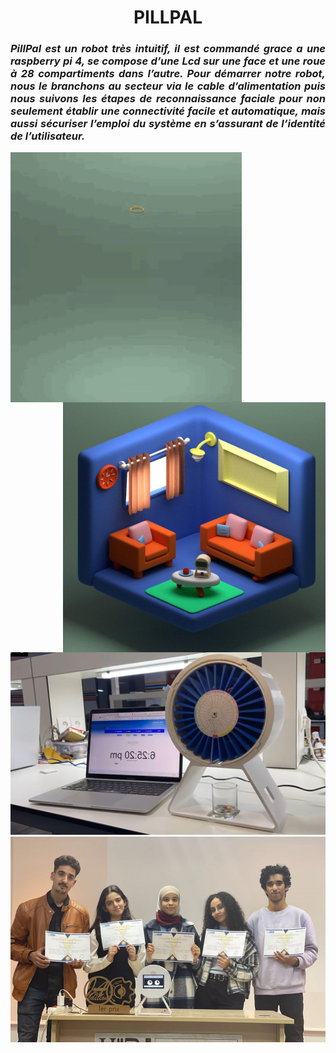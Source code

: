 <h1 align="center"> PILLPAL </h1>

<h3  align="justify"> <i>
  PillPal est un robot très intuitif, il est commandé grace a une raspberry pi 4, se compose d’une Lcd sur une face et une roue à 28 compartiments dans l’autre.
  Pour démarrer notre robot, nous le branchons au secteur via le cable d’alimentation puis nous suivons les étapes de reconnaissance faciale pour non seulement établir une connectivité facile et automatique, mais aussi sécuriser l’emploi du système en s’assurant de l’identité de l’utilisateur. 
</i> </h3>

<img align="left" width="370" height="400" src="https://github.com/sghiouri-mohammed/PillPal/blob/gh-pages/PILLPAL/assets/GIF-2022-09-18-13-28-35.gif"/>
<img align="right" width="420" height="400" src="https://github.com/sghiouri-mohammed/PillPal/blob/gh-pages/PILLPAL/assets/PHOTO-2022-12-21-22-24-36.jpg"/>

<img src="https://github.com/sghiouri-mohammed/PillPal/blob/gh-pages/PILLPAL/pillpal.jpg">

<img src="https://github.com/sghiouri-mohammed/PillPal/blob/gh-pages/PILLPAL/team.jpg">

